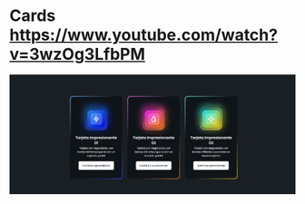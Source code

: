 # Cards https://www.youtube.com/watch?v=3wzOg3LfbPM
<p align="center">
  <img src="preview.png" alt="preview del proyecto" width="600">
</p>
